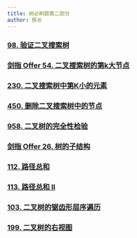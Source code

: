 ```yaml
---
title: 树必刷题第二部分
author: 枫长
---
```


### [98. 验证二叉搜索树](https://leetcode.cn/problems/validate-binary-search-tree/)

### [剑指 Offer 54. 二叉搜索树的第k大节点](https://leetcode.cn/problems/er-cha-sou-suo-shu-de-di-kda-jie-dian-lcof/)

### [230. 二叉搜索树中第K小的元素](https://leetcode.cn/problems/kth-smallest-element-in-a-bst/)

### [450. 删除二叉搜索树中的节点](https://leetcode.cn/problems/delete-node-in-a-bst/)

### [958. 二叉树的完全性检验](https://leetcode.cn/problems/check-completeness-of-a-binary-tree/)

### [剑指 Offer 26. 树的子结构](https://leetcode.cn/problems/shu-de-zi-jie-gou-lcof/)

### [112. 路径总和](https://leetcode.cn/problems/path-sum/)

### [113. 路径总和 II](https://leetcode.cn/problems/path-sum-ii/)

### [103. 二叉树的锯齿形层序遍历](https://leetcode.cn/problems/binary-tree-zigzag-level-order-traversal/)

### [199. 二叉树的右视图](https://leetcode.cn/problems/binary-tree-right-side-view/)
